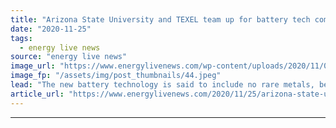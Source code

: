 ```yaml
---
title: "Arizona State University and TEXEL team up for battery tech commercialisation"
date: "2020-11-25"
tags: 
  - energy live news
source: "energy live news"
image_url: "https://www.energylivenews.com/wp-content/uploads/2020/11/0-4.jpeg"
image_fp: "/assets/img/post_thumbnails/44.jpeg"
lead: "The new battery technology is said to include no rare metals, be potentially much more cost-effective than lithium-ion batteries in large scale and is 100% circular"
article_url: "https://www.energylivenews.com/2020/11/25/arizona-state-university-and-texel-team-up-for-battery-tech-commercialisation/"
---
```


---
